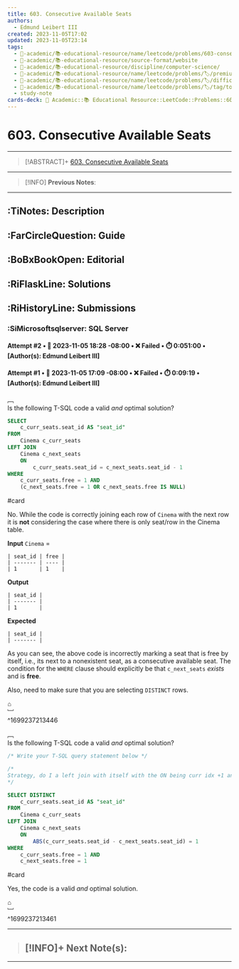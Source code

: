 ```yaml
---
title: 603. Consecutive Available Seats
authors:
  - Edmund Leibert III
created: 2023-11-05T17:02
updated: 2023-11-05T23:14
tags:
  - 🔴-academic/📚-educational-resource/name/leetcode/problems/603-consecutive-available-seats
  - 🔴-academic/📚-educational-resource/source-format/website
  - 🔴-academic/📚-educational-resource/discipline/computer-science/
  - 🔴-academic/📚-educational-resource/name/leetcode/problems/🏷️/premium/yes
  - 🔴-academic/📚-educational-resource/name/leetcode/problems/🏷️/difficulty/easy
  - 🔴-academic/📚-educational-resource/name/leetcode/problems/🏷️/tag/topic/database
  - study-note
cards-deck: 🔴 Academic::📚 Educational Resource::LeetCode::Problems::603. Consecutive Available Seats
---
```


# 603. Consecutive Available Seats

---

> [!ABSTRACT]+
> [603. Consecutive Available Seats](https://leetcode.com/problems/consecutive-available-seats/)

---

> [!INFO]
> **Previous Notes**:
> 

---

## :TiNotes: Description

## :FarCircleQuestion: Guide

## :BoBxBookOpen: Editorial

## :RiFlaskLine: Solutions

## :RiHistoryLine: Submissions

### :SiMicrosoftsqlserver: SQL Server

#### **Attempt #2** • 📆 2023-11-05 18:28 -08:00 • ❌ Failed • ⏱️ 0:051:00 • \[Author(s): Edmund Leibert III\]

#### **Attempt #1** • 📆 2023-11-05 17:09 -08:00 • ❌ Failed • ⏱️ 0:09:19 • \[Author(s): Edmund Leibert III\]

﹇<br>
Is the following T-SQL code a valid _and_ optimal solution? 

```sql
SELECT
    c_curr_seats.seat_id AS "seat_id"
FROM
    Cinema c_curr_seats
LEFT JOIN
    Cinema c_next_seats
    ON
        c_curr_seats.seat_id = c_next_seats.seat_id - 1
WHERE
    c_curr_seats.free = 1 AND
    (c_next_seats.free = 1 OR c_next_seats.free IS NULL)

```

#card 

No. While the code is correctly joining each row of `Cinema` with the next row it is **not** considering the case where there is only seat/row in the Cinema table.

**Input**
`Cinema` =
```
| seat_id | free |
| ------- | ---- |
| 1       | 1    |
```

**Output**
```
| seat_id |
| ------- |
| 1       |
```

**Expected**
```
| seat_id |
| ------- |
```

As you can see, the above code is incorrectly marking a seat that is free by itself, i.e., its next to a nonexistent seat, as a consecutive available seat. The condition for the `WHERE` clause should explicitly be that `c_next_seats` _exists_ and is **free**.

Also, need to make sure that you are selecting `DISTINCT` rows.

⌂
<br>﹈<br>^1699237213446

﹇<br>
Is the following T-SQL code a valid _and_ optimal solution? 

```sql
/* Write your T-SQL query statement below */

/*
Strategy, do I a left join with itself with the ON being curr idx +1 and the seat is free
*/

SELECT DISTINCT
    c_curr_seats.seat_id AS "seat_id"
FROM
    Cinema c_curr_seats
LEFT JOIN
    Cinema c_next_seats
    ON
        ABS(c_curr_seats.seat_id - c_next_seats.seat_id) = 1
WHERE
    c_curr_seats.free = 1 AND
    c_next_seats.free = 1 
```

#card 

Yes, the code is a valid _and_ optimal solution.

⌂
<br>﹈<br>^1699237213461

---

> [!INFO]+ 
> **Next Note(s)**:
> - 

---
